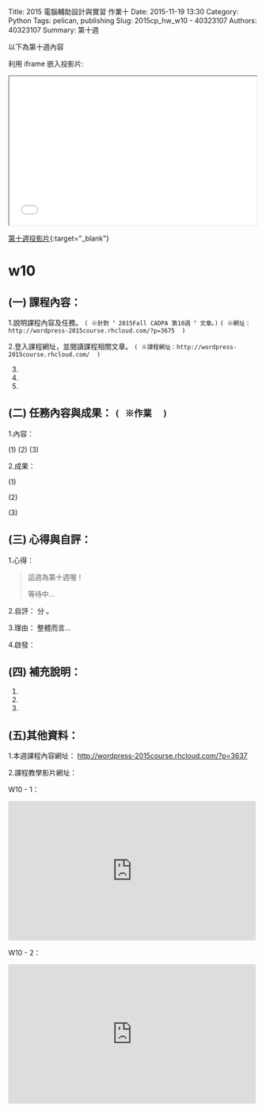 Title: 2015 電腦輔助設計與實習 作業十
Date: 2015-11-19 13:30
Category: Python
Tags: pelican, publishing
Slug: 2015cp_hw_w10 -  40323107
Authors: 40323107
Summary: 第十週

以下為第十週內容

利用 iframe 嵌入投影片:

<iframe src="simplest10.html" width="500" height="300"></iframe>

[第十週投影片](simplest10.html){:target="_blank"}

w10
============

(一) 課程內容：
-----------------------

1.說明課程內容及任務。
`( ※針對〝 2015Fall CADPA 第10週 〞文章。)`
`( ※網址：http://wordpress-2015course.rhcloud.com/?p=3675  )`

2.登入課程網址，並閱讀課程相關文章。
`( ※課程網址：http://wordpress-2015course.rhcloud.com/  )`

3.

4.

5.

(二) 任務內容與成果： `( ※作業  )`
----------------------------------------------

1.內容：

(1)
(2)
(3)

2.成果：

(1)
    
(2)
    
(3)
    
(三) 心得與自評：
--------------------------

1.心得：   

> 這週為第十週喔！
>
>  
> 
> 
> 
> 
>
> 等待中...

2.自評：  分 。

3.理由： 整體而言...

4.啟發： 

(四) 補充說明：
-----------------------  

1.

2.

3.
 

(五)其他資料：
-----------------------

1.本週課程內容網址： http://wordpress-2015course.rhcloud.com/?p=3637

2.課程教學影片網址：

W10 - 1：
 <iframe src="https://player.vimeo.com/video/145820006" width="500" height="281" frameborder="0" webkitallowfullscreen mozallowfullscreen allowfullscreen></iframe>
 
W10 - 2：
 <iframe src="https://player.vimeo.com/video/145825547" width="500" height="281" frameborder="0" webkitallowfullscreen mozallowfullscreen allowfullscreen></iframe>
 




